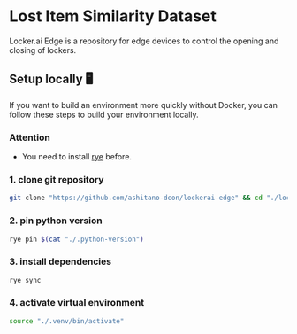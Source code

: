# Lost Item Similarity Dataset

Locker.ai Edge is a repository for edge devices to control the opening and closing of lockers.

## Setup locally 🖥️

If you want to build an environment more quickly without Docker, you can follow these steps to build your environment locally.

### Attention

- You need to install [rye](https://rye.astral.sh/guide/installation) before.

### 1. clone git repository

```bash
git clone "https://github.com/ashitano-dcon/lockerai-edge" && cd "./lockerai-edge"
```

### 2. pin python version

```bash
rye pin $(cat "./.python-version")
```

### 3. install dependencies

```bash
rye sync
```

### 4. activate virtual environment

```bash
source "./.venv/bin/activate"
```
